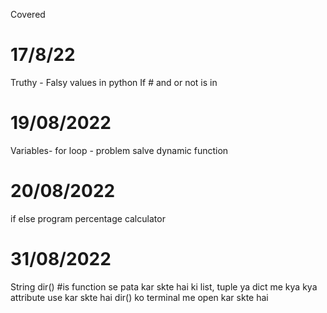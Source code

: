 Covered

# 17/8/22
Truthy - Falsy values in python
If    # and or not is in 
# 19/08/2022
Variables-
for loop - problem salve
dynamic function
# 20/08/2022
if else program
percentage calculator

# 31/08/2022
String
dir() #is function se pata kar skte hai ki list, tuple ya dict me kya kya attribute use kar skte hai dir() ko terminal me open kar skte hai 




